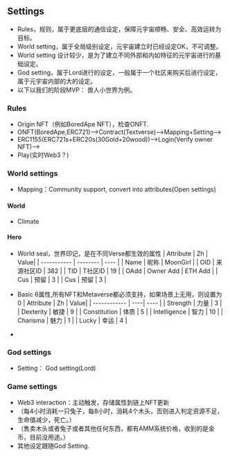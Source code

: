 ## Settings
+ Rules，规则，属于更底层的通信设定，保障元宇宙顺畅、安全、高效运转为目标。
+ World setting，属于全局级别设定，元宇宙建立时已经设定OK，不可调整。
+ World setting 设计较少，是为了建立不同外部和内如特征的元宇宙进行的基础设定。
+ God setting，属于Lord进行的设定，一般属于一个社区来购买后进行设定，属于元宇宙内部的大的设定。
+ 以下以我们的阶段MVP： 兽人小世界为例。
### Rules
+ Origin NFT（例如BoredApe NFT），检查ONFT.
+ ONFT(BoredApe,ERC721)-->Contract(Textverse)-->Mapping+Setting-->
+ ERC1155(ERC721s+ERC20s(30Gold+20wood))-->Login(Verify owner NFT)-->
+ Play(实时Web3？)
### World settings
+ Mapping：Community support, convert into attributes(Open settings)

#### World
+ Climate

#### Hero
+ World seal，世界印记，是在不同Verse都生效的属性
| Attribute    | Zh  | Value|
| ----------- | -------- | ---- |
| Name        | 昵称      | MoonGirl |
| OID         | 来源社区ID | 382     |
| TID         | T社区ID   | 19      |
| OAdd        | Owner Add | ETH Add |
| Cus         | 预留 | 3    |
| Cus         | 预留 | 3    |


+ Basic 6属性,所有NFT和Metaverse都必须支持，如果场景上无用，则设置为0
| Attribute    | Zh  | Value|
| ------------ | ----| ---- |
| Strength     | 力量 | 3    |
| Dexterity    | 敏捷 | 9    |
| Constitution | 体质 | 5    |
| Intelligence | 智力 | 10   |
| Charisma     | 魅力 | 1    |
| Lucky        | 幸运 | 4    |
+ 
### God settings
+ Setting： God setting(Lord)

### Game settings
+ Web3 interaction：主动触发，存储属性到链上NFT更新
+ （每4小时消耗一只兔子，每8小时，消耗4个木头，否则进入判定资源不足，生命值减少，死亡。）
+ （售卖木头或者兔子或者其他任何东西，都有AMM系统价格，收到的是金币，目前没用途。）
+ 其他设定跟随God Setting.